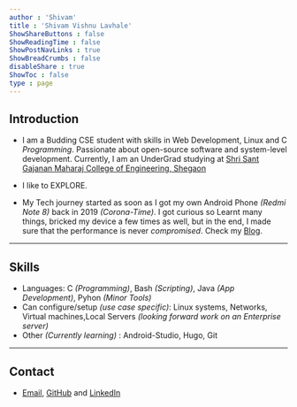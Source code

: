 ```yaml
---
author : 'Shivam'
title : 'Shivam Vishnu Lavhale'
ShowShareButtons : false
ShowReadingTime : false
ShowPostNavLinks : true
ShowBreadCrumbs : false
disableShare : true
ShowToc : false
type : page
---
```


## Introduction

- I am a Budding CSE student with skills in Web Development, Linux and C *Programming*. Passionate about open-source software and system-level development.
Currently, I am an UnderGrad studying at [Shri Sant Gajanan Maharaj College of Engineering, Shegaon](https://ssgmce.ac.in)

- I like to EXPLORE.

- My Tech journey started as soon as I got my own Android Phone *(Redmi Note 8)* back in 2019 *(Corona-Time)*. I got curious so Learnt many things, bricked my device a few times as well, but in the end, I made sure that the performance is never *compromised*. Check my [Blog](/blogs/).

---
## Skills

- Languages: C *(Programming)*, Bash *(Scripting)*, Java *(App Development)*, Pyhon *(Minor Tools)*
- Can configure/setup *(use case specific)*: Linux systems, Networks, Virtual machines,Local Servers *(looking forward work on an Enterprise server)*
- Other *(Currently learning)* : Android-Studio, Hugo, Git

---
## Contact

- [Email](mailto:shivamlavhalepatil@gmail.com), [GitHub](https://github.com/shivjeet1) and
[LinkedIn](https://www.linkedin.com/in/shivam-lavhale)
